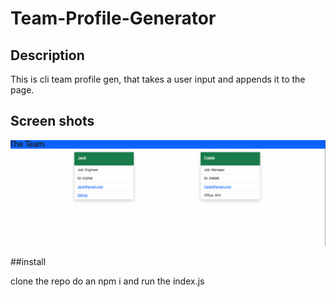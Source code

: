 # Team-Profile-Generator

## Description
This is cli team profile gen, that takes a user input and appends it to the page.


## Screen shots

![Alt text](screenshot.png)

##install

clone the repo do an npm i and run the index.js
